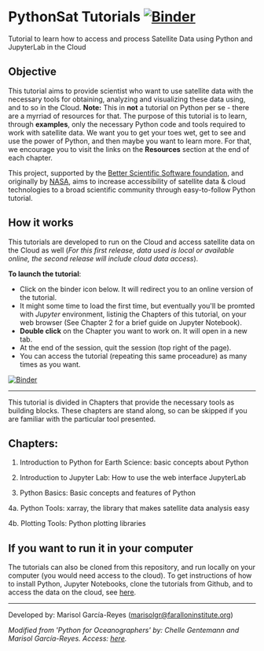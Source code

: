 # PythonSat Tutorials   [![Binder](https://mybinder.org/badge_logo.svg)](https://mybinder.org/v2/gh/marisolgr/python_sat_tutorials/HEAD)
Tutorial to learn how to access and process Satellite Data using Python and JupyterLab in the Cloud

## Objective
This tutorial aims to provide scientist who want to use satellite data with the necessary tools for obtaining, analyzing and visualizing these data using, and to so in the Cloud. __Note:__ This in __not__ a tutorial on Python per se - there are a myrriad of resources for that. The purpose of this tutorial is to learn, through __examples__, only the necessary Python code and tools required to work with satellite data. We want you to get your toes wet, get to see and use the power of Python, and then maybe you want to learn more. For that, we encourage you to visit the links on the __Resources__ section at the end of each chapter. 

This project, supported by the [Better Scientific Software foundation](https://bssw.io/), and originally by [NASA](https://www.nasa.gov/), aims to increase accessibility of satellite data & cloud technologies to a broad scientific community through easy-to-follow Python tutorial.

## How it works 
This tutorials are developed to run on the Cloud and access satellite data on the Cloud as well (_For this first release, data used is local or available online, the second release will include cloud data access_).

__To launch the tutorial__:

- Click on the binder icon below. It will redirect you to an online version of the tutorial. 
- It might some time to load the first time, but eventually you'll be promted with _Jupyter_ environment, listinig the Chapters of this tutorial, on your web browser (See Chapter 2 for a brief guide on Jupyter Notebook). 
- __Double click__ on the Chapter you want to work on. It will open in a new tab. 
- At the end of the session, quit the session (top right of the page). 
- You can access the tutorial (repeating this same proceadure) as many times as you want.

[![Binder](https://mybinder.org/badge_logo.svg)](https://mybinder.org/v2/gh/marisolgr/python_sat_tutorials/HEAD)

***

This tutorial is divided in Chapters that provide the necessary tools as building blocks. These chapters are stand along, so can be skipped if you are familiar with the particular tool presented. 

## Chapters:

1. Introduction to Python for Earth Science: basic concepts about Python

2. Introduction to Jupyter Lab: How to use the web interface JupyterLab

3. Python Basics: Basic concepts and features of Python

4a. Python Tools: xarray, the library that makes satellite data analysis easy

4b. Plotting Tools: Python plotting libraries

## If you want to run it in your computer
The tutorials can also be cloned from this repository, and run locally on your computer (you would need access to the cloud). To get instructions of how to install Python, Jupyter Notebooks, clone the tutorials from Github, and to access the data on the cloud, see [here](https://github.com/marisolgr/python_sat_tutorials/blob/main/Python_Installation.md).

***

Developed by: Marisol García-Reyes (marisolgr@faralloninstitute.org)

_Modified from 'Python for Oceanographers' by: Chelle Gentemann and Marisol García-Reyes. Access: [here](https://github.com/python4oceanography/ocean_python_tutorial)._
